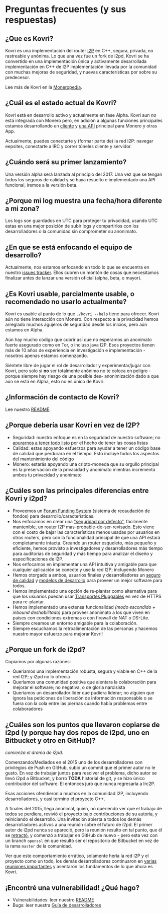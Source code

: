 # Preguntas frecuentes (y sus respuestas)

## ¿Que es Kovri?
Kovri es una implementación del router [I2P](https://geti2p.net) en C++, segura, privada, no rastreable y anónima. Lo que una vez fue un fork de i2pd, Kovri se ha convertido en una implementación única y activamente desarrollada implementación en C++ de I2P implementación llevada por la comunidad con muchas mejoras de seguridad, y nuevas características por sobre su predecesor.

Lee más de Kovri en la [Moneropedia](https://getmonero.org/resources/moneropedia/kovri.html).

## ¿Cuál es el estado actual de Kovri?
Kovri está en desarrollo activo y actualmente en fase Alpha. Kovri aun *no* está integrada con Monero pero, en adición a algunas funciones principales estamos desarrollando un [cliente](https://github.com/byterubpay/kovri/issues/351) y [una API](https://github.com/byterubpay/kovri/issues/350) principal para Monero y otras App.

Actualmente, puedes conectarte y (formar parte de) la red I2P: navegar eepsites, conectarte a IRC y correr túneles cliente y servidor.

## ¿Cuándo será su primer lanzamiento?
Una versión alpha será lanzada al principio del 2017. Una vez que se tengan todos los seguros de calidad y se haya resuelto e implementado una API funcional, iremos a la versión beta.

## ¿Porque mi log muestra una fecha/hora diferente a mi zona?
Los logs son guardados en UTC para proteger tu privacidad, usando UTC estas en una mejor posición de subir logs y compartirlos con los desarrolladores o la comunidad sin comprometer su anonimato.

## ¿En que se está enfocando el equipo de desarrollo?
Actualmente, nos estamos enfocando en todo lo que se encuentra en nuestro [issues tracker](https://github.com/byterubpay/kovri/issues/). Ellos cubren un montón de cosas que necesitamos finalizar antes de lanzar una versión oficial (alpha, beta, o mayor).

## ¿Es Kovri usable, parcialmente usable, o recomendado no usarlo actualmente?
Kovri es usable al punto de lo que ```./kovri --help``` tiene para ofrecer. Kovri aún no tiene interacción con Monero. Con respecto a la privacidad hemos arreglado muchos agujeros de seguridad desde los inicios, pero aún estamos en Alpha.

Aún hay mucho código que cubrir así que no esperamos un anonimato fuerte asegurado como en Tor, o incluso java I2P. Esos proyectos tienen más de 10 años de experiencia en investigación e implementación - nosotros apenas estamos comenzando.

Siéntete libre de jugar el rol de desarrollador y experimentar/jugar con Kovri, pero solo si **no** ser totalmente anónimo no te coloca en peligro - porque siempre hay riesgo de una posible des- anonimización dado a que aún se está en Alpha, esto no es único de Kovri.

## ¿Información de contacto de Kovri?
Lee nuestro [README](https://github.com/byterubpay/kovri/blob/master/README.md).

## ¿Porque debería usar Kovri en vez de I2P?

- Seguridad: nuestro enfoque es en la seguridad de nuestro software; no [apurarnos a tener todo listo](https://github.com/byterubpay/kovri/issues/65) por el hecho de tener las cosas listas
- Calidad: estas apoyando esfuerzos para ayudar a tener un código base de calidad que perdurara en el tiempo. Esto incluye todos los aspectos del mantenimiento del código
- Monero: estarás apoyando una cripto-moneda que su orgullo principal es la preservación de la privacidad y anonimato mientras incrementa ambos tu privacidad y anonimato

## ¿Cuáles son las principales diferencias entre Kovri y i2pd?

- Proveemos un [Forum Funding System](https://forum.getmonero.org/8/funding-required) (sistema de recaudación de fondos) para desarrollo/características.
- Nos enfocamos en crear una ["seguridad por defecto"](http://www.openbsd.org/security.html), fácilmente mantenible, un router I2P mas-probable-de-ser-revisado. Esto viene con el costo de bajar las características menos usadas por usuarios en otros routers, pero con la funcionalidad principal de que una API estará completamente intacta. Creando un router esqueleto, más pequeño y eficiente, hemos provisto a investigadores y desarrolladores más tiempo para auditorias de seguridad y más tiempo para analizar el diseño y especificaciones de I2P.
- Nos enfocamos en implementar una API intuitiva y amigable para que cualquier aplicación se conecte y use la red I2P; incluyendo Monero
- Hemos otorgado a ambos, usuarios finales y desarrolladores un [seguro de calidad](https://github.com/byterubpay/kovri/issues/58) y [modelos de desarrollo](https://github.com/byterubpay/kovri-docs/blob/master/i18n/es/contributing.md) para proveer un mejor software para todos.
- Hemos implementado una opción de re-plantar como alternativa para que los usuarios puedan usar [Transportes Pluggables](https://www.torproject.org/docs/pluggable-transports.html.en) en vez de HTTPS para re-plantar.
- Hemos implementado una extensa funcionalidad *(modo escondido + inbound deshabilitado)* para proveer anonimato a los que viven en países con condiciones extremas o con firewall de NAT o DS-Lite.
- Siempre creamos un entorno amigable para la colaboración.
- Siempre escuchamos la retroalimentación de las personas y hacemos nuestro mayor esfuerzo para mejorar Kovri!

## ¿Porque un fork de i2pd?

Copiamos por algunas razones:
- Queríamos una implementación robusta, segura y viable en C++ de la red I2P; y i2pd no lo ofrecía
- Queríamos una comunidad positiva que alentara la colaboración para mejorar el software; no negativa, o de gloria narcisista
- Queríamos un desarrollador líder que pudiera liderar; no alguien que ignora las peticiones de liberación de información responsable o se fuera con la cola entre las piernas cuando había problemas entre colaboradores

## ¿Cuáles son los puntos que llevaron copiarse de i2pd (y porque hay dos repos de i2pd, uno en Bitbucket y otro en GitHub)?

*comienza el drama de i2pd*.

Comenzando/Mediados en el 2015 uno de los desarrolladores con privilegios de Push en GitHub, subió un commit que el primer autor no le gusto. En vez de trabajar juntos para resolver el problema, dicho autor se llevó i2pd a Bitbucket, y borro **TODA** historial de git, y se hizo único contribuidor del software. El entonces juro que nunca regresaría a Irc2P.

Esas acciones ofendieron a muchos en la comunidad I2P, incluyendo desarrolladores, y casi termino el proyecto C++.

A finales del 2015, llega anonimal, quien, no queriendo ver que el trabajo de todos se perdiera, revivió el proyecto bajo contribuciones de su autoría, y reiniciando el desarrollo. Una invitación abierta a todos los demás desarrolladores activos a una reunión sobre el futuro de i2pd. El primer autor de i2pd nunca se apareció, pero la reunión resulto en tal punto, que él se [retractó](https://github.com/PurpleI2P/i2pd/issues/279), y comenzó a trabajar en GitHub de nuevo - pero esta vez con un branch ```openssl``` en que resultó ser el repositorio de Bitbucket en vez de la rama ```master``` de la comunidad.

Ver que este comportamiento errático, solamente hería la red I2P y el proyecto como un todo, los demás desarrolladores continuaron en [varias reuniones importantes](https://github.com/byterubpay/kovri/issues/47) y asentaron los fundamentos de lo que ahora es Kovri.

## ¡Encontré una vulnerabilidad! ¿Qué hago?
- Vulnerabilidades: leer nuestro [README](https://github.com/byterubpay/kovri/blob/master/README.md)
- Bugs: leer nuestra [Guía de desarrolladores](https://github.com/byterubpay/kovri-docs/blob/master/i18n/es/developer_guide.md)
